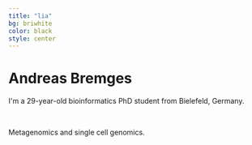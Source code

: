 ```yaml
---
title: "lia"
bg: briwhite
color: black
style: center
---
```


# Andreas Bremges

I'm a 29-year-old bioinformatics PhD student from Bielefeld, Germany.

<br/>

Metagenomics and single cell genomics.
